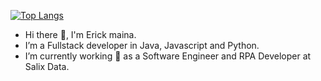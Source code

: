 [![Top Langs](https://github-readme-stats.vercel.app/api/top-langs/?username=mainaerick&layout=compact&theme=tokyonight)](https://github.com/anuraghazra/github-readme-stats)

- Hi there 👋, I'm Erick maina.
- I’m a Fullstack developer in Java, Javascript and Python.
- I’m currently working 🔭 as a Software Engineer and RPA Developer at Salix Data.
